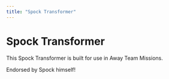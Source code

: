 ```yaml
---
title: "Spock Transformer"
---
```


# Spock Transformer

This Spock Transformer is built for use in Away Team Missions.

Endorsed by Spock himself!